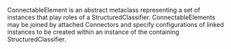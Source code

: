 ConnectableElement is an abstract metaclass representing a set of instances that play roles of a StructuredClassifier. ConnectableElements may be joined by attached Connectors and specify configurations of linked instances to be created within an instance of the containing StructuredClassifier.
